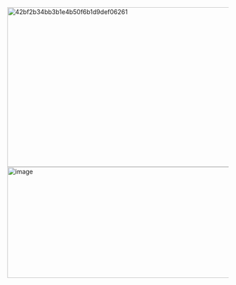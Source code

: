 <img width="619" height="364" alt="42bf2b34bb3b1e4b50f6b1d9def06261" src="https://github.com/user-attachments/assets/a21552e3-7bfa-4d44-95e2-3f5a94f27cdc" />
<img width="549" height="253" alt="image" src="https://github.com/user-attachments/assets/30f18bf7-63e5-4cce-9573-0850d592595d" />
